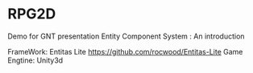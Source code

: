 # RPG2D

Demo for GNT presentation 
	Entity Component System : An introduction

FrameWork: Entitas Lite https://github.com/rocwood/Entitas-Lite
Game Engtine: Unity3d
